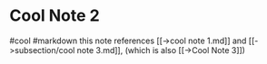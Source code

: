 # Cool Note 2
#cool #markdown
this note references [[->cool note 1.md]]
and [[->subsection/cool note 3.md]], (which is also [[->Cool Note 3]])
